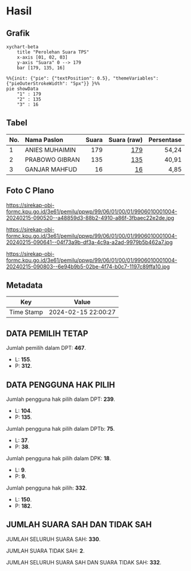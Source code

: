 # Hasil

## Grafik

```mermaid
xychart-beta
    title "Perolehan Suara TPS"
    x-axis [01, 02, 03]
    y-axis "Suara" 0 --> 179
    bar [179, 135, 16]
```

```mermaid
%%{init: {"pie": {"textPosition": 0.5}, "themeVariables": {"pieOuterStrokeWidth": "5px"}} }%%
pie showData
    "1" : 179
    "2" : 135
    "3" : 16
```

## Tabel

| No. | Nama Paslon    | Suara | Suara (raw) | Persentase |
|:--- |:-------------- | -----:| -----------:| ----------:|
| 1   | ANIES MUHAIMIN | 179   | [179][p-1]  | 54,24      |
| 2   | PRABOWO GIBRAN | 135   | [135][p-2]  | 40,91      |
| 3   | GANJAR MAHFUD  | 16    | [16][p-3]   | 4,85       |


[p-1]: https://github.com/gigit-pemilu/pemilu-2024-99-luar-negeri/blob/main/pilpres/hitung-suara/sub/99-luar-negeri/sub/06-ankara-turki/sub/01-ankara-turki/sub/0001-ankara-turki/sub/004-ksk-001/sub/paslon-1.txt
[p-2]: https://github.com/gigit-pemilu/pemilu-2024-99-luar-negeri/blob/main/pilpres/hitung-suara/sub/99-luar-negeri/sub/06-ankara-turki/sub/01-ankara-turki/sub/0001-ankara-turki/sub/004-ksk-001/sub/paslon-2.txt
[p-3]: https://github.com/gigit-pemilu/pemilu-2024-99-luar-negeri/blob/main/pilpres/hitung-suara/sub/99-luar-negeri/sub/06-ankara-turki/sub/01-ankara-turki/sub/0001-ankara-turki/sub/004-ksk-001/sub/paslon-3.txt

## Foto C Plano

https://sirekap-obj-formc.kpu.go.id/3e61/pemilu/ppwp/99/06/01/00/01/9906010001004-20240215-090520--a48859d3-88b2-4910-a86f-3fbaec22e2de.jpg

https://sirekap-obj-formc.kpu.go.id/3e61/pemilu/ppwp/99/06/01/00/01/9906010001004-20240215-090641--04f73a9b-df3a-4c9a-a2ad-9979b5b462a7.jpg

https://sirekap-obj-formc.kpu.go.id/3e61/pemilu/ppwp/99/06/01/00/01/9906010001004-20240215-090803--6e94b9b5-02be-4f74-b0c7-1197c89ffa10.jpg


## Metadata

| Key        | Value               |
| ---------- | ------------------- |
| Time Stamp | 2024-02-15 22:00:27 |


## DATA PEMILIH TETAP

Jumlah pemilih dalam DPT: **467**.
 * L: **155**.
 * P: **312**.

## DATA PENGGUNA HAK PILIH

Jumlah pengguna hak pilih dalam DPT: **239**.
 * L: **104**.
 * P: **135**.

Jumlah pengguna hak pilih dalam DPTb: **75**.
 * L: **37**.
 * P: **38**.

Jumlah pengguna hak pilih dalam DPK: **18**.
 * L: **9**.
 * P: **9**.

Jumlah pengguna hak pilih: **332**.
 * L: **150**.
 * P: **182**.

## JUMLAH SUARA SAH DAN TIDAK SAH

JUMLAH SELURUH SUARA SAH: **330**.

JUMLAH SUARA TIDAK SAH: **2**.

JUMLAH SELURUH SUARA SAH DAN SUARA TIDAK SAH: **332**.


